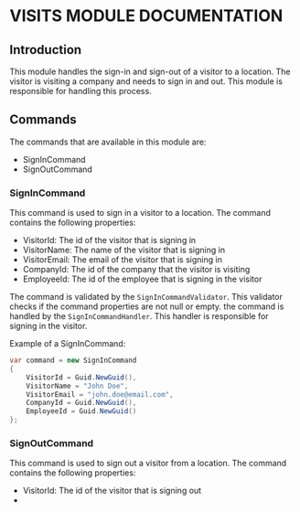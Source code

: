 ﻿# VISITS MODULE DOCUMENTATION
## Introduction
This module handles the sign-in and sign-out of a visitor to a location. The visitor is visiting a company and needs to sign in and out. This module is responsible for handling this process.

## Commands
The commands that are available in this module are:
- SignInCommand
- SignOutCommand

### SignInCommand
This command is used to sign in a visitor to a location. The command contains the following properties:
- VisitorId: The id of the visitor that is signing in
- VisitorName: The name of the visitor that is signing in
- VisitorEmail: The email of the visitor that is signing in
- CompanyId: The id of the company that the visitor is visiting
- EmployeeId: The id of the employee that is signing in the visitor

The command is validated by the `SignInCommandValidator`. This validator checks if the command properties are not null or empty.
the command is handled by the `SignInCommandHandler`. This handler is responsible for signing in the visitor.


Example of a SignInCommand:
```csharp
var command = new SignInCommand
{
	VisitorId = Guid.NewGuid(),
	VisitorName = "John Doe",
	VisitorEmail = "john.doe@email.com",
	CompanyId = Guid.NewGuid(),
	EmployeeId = Guid.NewGuid()
};
```

### SignOutCommand
This command is used to sign out a visitor from a location. The command contains the following properties:
- VisitorId: The id of the visitor that is signing out
- 